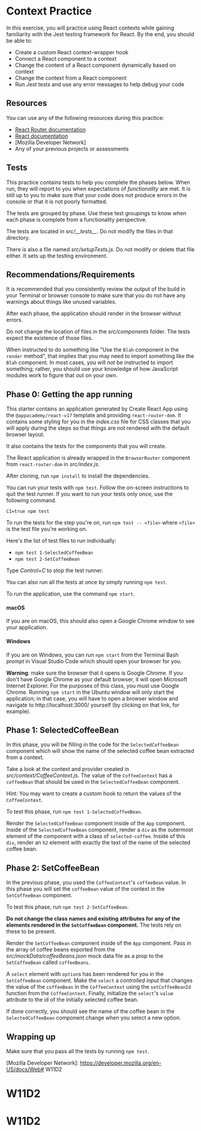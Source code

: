 # Context Practice

In this exercise, you will practice using React contexts while gaining
familiarity with the Jest testing framework for React. By the end, you should be
able to:

* Create a custom React context-wrapper hook
* Connect a React component to a context
* Change the content of a React component dynamically based on context
* Change the context from a React component
* Run Jest tests and use any error messages to help debug your code

## Resources

You can use any of the following resources during this practice:

* [React Router documentation]
* [React documentation]
* [Mozilla Developer Network]
* Any of your previous projects or assessments

## Tests

This practice contains tests to help you complete the phases below. When run,
they will report to you when expectations of _functionality_ are met. It is
still up to you to make sure that your code does not produce errors in the
console or that it is not poorly formatted.

The tests are grouped by phase. Use these test groupings to know when each phase
is complete from a functionality perspective.

The tests are located in _src/\_\_tests\_\__. Do not modify the files in that
directory.

There is also a file named _src/setupTests.js_. Do not modify or delete that
file either. It sets up the testing environment.

## Recommendations/Requirements

It is recommended that you consistently review the output of the build in your
Terminal or browser console to make sure that you do not have any warnings
about things like unused variables.

After each phase, the application should render in the browser without errors.

Do not change the location of files in the _src/components_ folder. The tests
expect the existence of those files.

When instructed to do something like "Use the `Blah` component in the `render`
method", that implies that you may need to import something like the `Blah`
component. In most cases, you will _not_ be instructed to import something;
rather, you should use your knowledge of how JavaScript modules work to figure
that out on your own.

## Phase 0: Getting the app running

This starter contains an application generated by Create React App using the
`@appacademy/react-v17` template and providing `react-router-dom`. It contains
some styling for you in the _index.css_ file for CSS classes that you will apply
during the steps so that things are not rendered with the default browser
layout.

It also contains the tests for the components that you will create.

The React application is already wrapped in the `BrowserRouter` component from
`react-router-dom` in _src/index.js_.

After cloning, run `npm install` to install the dependencies.

You can run your tests with `npm test`. Follow the on-screen instructions to
quit the test runner. If you want to run your tests only once, use the following
command.

```plaintext
CI=true npm test
```

To run the tests for the step you're on, run `npm test -- <file>` where
`<file>` is the test file you're working on.

Here's the list of test files to run individually:

* `npm test 1-SelectedCoffeeBean`
* `npm test 2-SetCoffeeBean`

Type _Control+C_ to stop the test runner.

You can also run all the tests at once by simply running `npm test`.

To run the application, use the command `npm start`.

#### macOS

If you are on macOS, this should also open a Google Chrome window to see your
application.

#### Windows

If you are on Windows, you can run `npm start` from the Terminal Bash prompt in
Visual Studio Code which should open your browser for you.

**Warning**: make sure the browser that it opens is Google Chrome. If you don't
have Google Chrome as your default browser, it will open Microsoft Internet
Explorer. For the purposes of this class, you must use Google Chrome.
Running `npm start` in the Ubuntu window will only start the application;
in that case, you will have to open a browser window and navigate to
http://localhost:3000/ yourself (by clicking on that link, for example).

## Phase 1: SelectedCoffeeBean

In this phase, you will be filling in the code for the `SelectedCoffeeBean`
component which will show the name of the selected coffee bean extracted from
a context.

Take a look at the context and provider created in
_src/context/CoffeeContext.js_. The value of the `CoffeeContext` has a
`coffeeBean` that should be used in the `SelectedCoffeeBean` component.

Hint: You may want to create a custom hook to return the values of the
`CoffeeContext`.

To test this phase, run `npm test 1-SelectedCoffeeBean`.

Render the `SelectedCoffeeBean` component inside of the `App` component. Inside
of the `SelectedCoffeeBean` component, render a `div` as the outermost element
of the component with a class of `selected-coffee`. Inside of this `div`, render
an `h2` element with exactly the text of the name of the selected coffee bean.

## Phase 2: SetCoffeeBean

In the previous phase, you used the `CoffeeContext`'s `coffeeBean` value. In
this phase you will set the `coffeeBean` value of the context in the
`SetCoffeeBean` component.

To test this phase, run `npm test 2-SetCoffeeBean`.

**Do not change the class names and existing attributes for any of the elements
rendered in the `SetCoffeeBean` component.** The tests rely on these to be
present.

Render the `SetCoffeeBean` component inside of the `App` component. Pass in
the array of coffee beans exported from the _src/mockData/coffeeBeans.json_
mock data file as a prop to the `SetCoffeeBean` called `coffeeBeans`.

A `select` element with `option`s has been rendered for you in the
`SetCoffeeBean` component. Make the `select` a _controlled input_ that changes
the value of the `coffeeBean` in the `CoffeeContext` using the `setCoffeeBeanId`
function from the `CoffeeContext`. Finally, initialize the `select`'s `value`
attribute to the id of the initially selected coffee bean.

If done correctly, you should see the name of the coffee bean in the
`SelectedCoffeeBean` component change when you select a new option.

## Wrapping up

Make sure that you pass all the tests by running `npm test`.

[React Router documentation]: https://reacttraining.com/react-router/web
[React documentation]: https://reactjs.org/docs/getting-started.html
[Mozilla Developer Network]: https://developer.mozilla.org/en-US/docs/Web# W11D2
# W11D2
# W11D2

